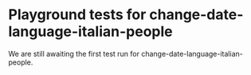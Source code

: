 # Playground tests for change-date-language-italian-people
We are still awaiting the first test run for change-date-language-italian-people.
